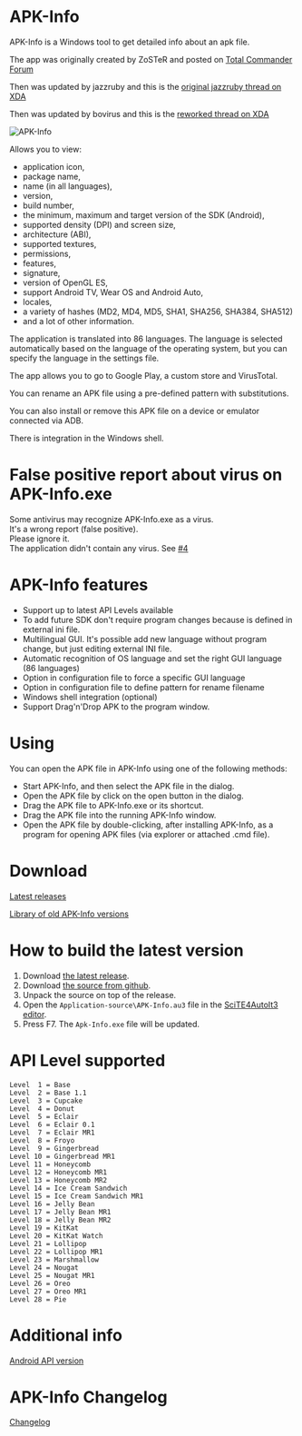 # APK-Info
APK-Info is a Windows tool to get detailed info about an apk file.

The app was originally created by ZoSTeR and posted on [Total Commander Forum](http://www.ghisler.ch/board/viewtopic.php?t=32908)

Then was updated by jazzruby and this is the [original jazzruby thread on XDA](https://forum.xda-developers.com/showthread.php?t=2359373)

Then was updated by bovirus and this is the [reworked thread on XDA](https://forum.xda-developers.com/showthread.php?t=3614970)

![APK-Info](https://github.com/Enyby/APK-Info/blob/master/screenshot.png?raw=true "APK-Info")

Allows you to view:
- application icon,
- package name,
- name (in all languages),
- version,
- build number,
- the minimum, maximum and target version of the SDK (Android),
- supported density (DPI) and screen size,
- architecture (ABI),
- supported textures,
- permissions,
- features,
- signature,
- version of OpenGL ES,
- support Android TV, Wear OS and Android Auto,
- locales,
- a variety of hashes (MD2, MD4, MD5, SHA1, SHA256, SHA384, SHA512)
- and a lot of other information.

The application is translated into 86 languages. The language is selected automatically based on the language of the operating system, but you can specify the language in the settings file.

The app allows you to go to Google Play, a custom store and VirusTotal.

You can rename an APK file using a pre-defined pattern with substitutions.

You can also install or remove this APK file on a device or emulator connected via ADB.

There is integration in the Windows shell.

# False positive report about virus on APK-Info.exe

Some antivirus may recognize APK-Info.exe as a virus.   
It's a wrong report (false positive).   
Please ignore it.   
The application didn't contain any virus. See [#4](https://github.com/Enyby/APK-Info/issues/4)

# APK-Info features
- Support up to latest API Levels available
- To add future SDK don't require program changes because is defined in external ini file.
- Multilingual GUI. It's possible add new language without program change, but just editing external INI file.
- Automatic recognition of OS language and set the right GUI language (86 languages)
- Option in configuration file to force a specific GUI language
- Option in configuration file to define pattern for rename filename
- Windows shell integration (optional)
- Support Drag'n'Drop APK to the program window.

# Using
You can open the APK file in APK-Info using one of the following methods:
- Start APK-Info, and then select the APK file in the dialog.
- Open the APK file by click on the open button in the dialog.
- Drag the APK file to APK-Info.exe or its shortcut.
- Drag the APK file into the running APK-Info window.
- Open the APK file by double-clicking, after installing APK-Info, as a program for opening APK files (via explorer or attached .cmd file).

# Download
[Latest releases](https://github.com/Enyby/APK-Info/releases)

[Library of old APK-Info versions](https://mega.nz/#F!DNZxjaAb!2Xx8Y_CO6PYwGDnLRgS5_g)

# How to build the latest version

1. Download [the latest release](https://github.com/Enyby/APK-Info/releases/latest).
2. Download [the source from github](https://github.com/Enyby/APK-Info/archive/master.zip).
3. Unpack the source on top of the release.
4. Open the `Application-source\APK-Info.au3` file in the [SciTE4AutoIt3 editor](https://www.autoitscript.com/site/autoit-script-editor/downloads/).
5. Press F7. The `Apk-Info.exe` file will be updated.

# API Level supported
```
Level  1 = Base
Level  2 = Base 1.1
Level  3 = Cupcake
Level  4 = Donut
Level  5 = Eclair
Level  6 = Eclair 0.1
Level  7 = Eclair MR1
Level  8 = Froyo
Level  9 = Gingerbread
Level 10 = Gingerbread MR1
Level 11 = Honeycomb
Level 12 = Honeycomb MR1
Level 13 = Honeycomb MR2
Level 14 = Ice Cream Sandwich
Level 15 = Ice Cream Sandwich MR1
Level 16 = Jelly Bean
Level 17 = Jelly Bean MR1
Level 18 = Jelly Bean MR2
Level 19 = KitKat
Level 20 = KitKat Watch
Level 21 = Lollipop
Level 22 = Lollipop MR1
Level 23 = Marshmallow
Level 24 = Nougat
Level 25 = Nougat MR1
Level 26 = Oreo
Level 27 = Oreo MR1
Level 28 = Pie
```

# Additional info
[Android API version](https://developer.android.com/studio/releases/platforms)

# APK-Info Changelog
[Changelog](Documents/Changelog.txt)
